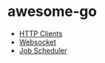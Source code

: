 # awesome-go

- [HTTP Clients](./http_clients.md)
- [Websocket](./websocket.md)
- [Job Scheduler](./job_scheduler.md)
